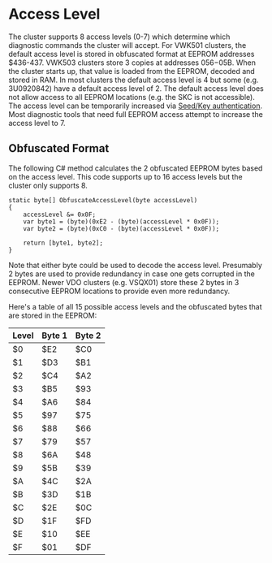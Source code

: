 # Access Level

The cluster supports 8 access levels (0-7) which determine which diagnostic commands the cluster will accept. For VWK501 clusters, the default access level is stored in obfuscated format at EEPROM addresses $436-437. VWK503 clusters store 3 copies at addresses $056-$05B. When the cluster starts up, that value is loaded from the EEPROM, decoded and stored in RAM. In most clusters the default access level is 4 but some (e.g. 3U0920842) have a default access level of 2. The default access level does not allow access to all EEPROM locations (e.g. the SKC is not accessible). The access level can be temporarily increased via [Seed/Key authentication](./SeedKey.md). Most diagnostic tools that need full EEPROM access attempt to increase the access level to 7.

## Obfuscated Format
The following C# method calculates the 2 obfuscated EEPROM bytes based on the access level. This code supports up to 16 access levels but the cluster only supports 8.

```
static byte[] ObfuscateAccessLevel(byte accessLevel)
{
    accessLevel &= 0x0F;
    var byte1 = (byte)(0xE2 - (byte)(accessLevel * 0x0F));
    var byte2 = (byte)(0xC0 - (byte)(accessLevel * 0x0F));
    
    return [byte1, byte2];
}
```

Note that either byte could be used to decode the access level. Presumably 2 bytes are used to provide redundancy in case one gets corrupted in the EEPROM. Newer VDO clusters (e.g. VSQX01) store these 2 bytes in 3 consecutive EEPROM locations to provide even more redundancy.

Here's a table of all 15 possible access levels and the obfuscated bytes that are stored in the EEPROM: 

| Level | Byte 1 | Byte 2 |
| ----- | ------ | ------ |
| $0    | $E2    | $C0    |
| $1    | $D3    | $B1    |
| $2    | $C4    | $A2    |
| $3    | $B5    | $93    |
| $4    | $A6    | $84    |
| $5    | $97    | $75    |
| $6    | $88    | $66    |
| $7    | $79    | $57    |
| $8    | $6A    | $48    |
| $9    | $5B    | $39    |
| $A    | $4C    | $2A    |
| $B    | $3D    | $1B    |
| $C    | $2E    | $0C    |
| $D    | $1F    | $FD    |
| $E    | $10    | $EE    |
| $F    | $01    | $DF    |
